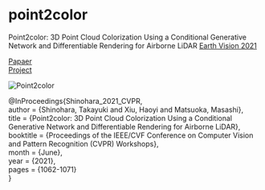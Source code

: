 # point2color
Point2color: 3D Point Cloud Colorization Using a Conditional Generative Network and Differentiable Rendering for Airborne LiDAR [Earth Vision 2021](http://www.classic.grss-ieee.org/earthvision2021/program.html)

[Papaer]( https://openaccess.thecvf.com/content/CVPR2021W/EarthVision/html/Shinohara_Point2color_3D_Point_Cloud_Colorization_Using_a_Conditional_Generative_Network_CVPRW_2021_paper.html)  
[Project]( https://shnhrtkyk.github.io/portfolio/portfolio-5/)

![Point2color](https://user-images.githubusercontent.com/49538481/118940135-5efa8080-b98b-11eb-8c22-de4f156c3fa7.png)


@InProceedings{Shinohara_2021_CVPR,  
    author    = {Shinohara, Takayuki and Xiu, Haoyi and Matsuoka, Masashi},  
    title     = {Point2color: 3D Point Cloud Colorization Using a Conditional Generative Network and Differentiable Rendering for Airborne LiDAR},  
    booktitle = {Proceedings of the IEEE/CVF Conference on Computer Vision and Pattern Recognition (CVPR) Workshops},  
    month     = {June},  
    year      = {2021},  
    pages     = {1062-1071}  
}